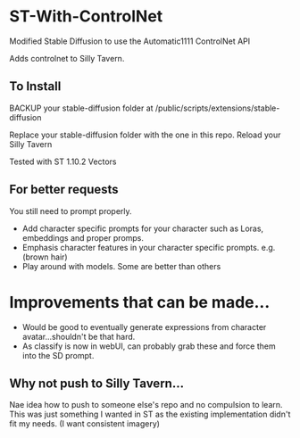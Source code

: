 # ST-With-ControlNet
Modified Stable Diffusion to use the Automatic1111 ControlNet API

Adds controlnet to Silly Tavern.

## To Install
BACKUP your stable-diffusion folder at 
/public/scripts/extensions/stable-diffusion

Replace your stable-diffusion folder with the one in this repo.
Reload your Silly Tavern

Tested with ST 1.10.2 Vectors

## For better requests
You still need to prompt properly.

- Add character specific prompts for your character such as Loras, embeddings and proper promps.
- Emphasis character features in your character specific prompts. e.g. (brown hair) 
- Play around with models. Some are better than others

# Improvements that can be made...
- Would be good to eventually generate expressions from character avatar...shouldn't be that hard.
- As classify is now in webUI, can probably grab these and force them into the SD prompt.

## Why not push to Silly Tavern...
Nae idea how to push to someone else's repo and no compulsion to learn. This was just something I wanted in ST as the existing implementation didn't fit my needs. (I want consistent imagery)
